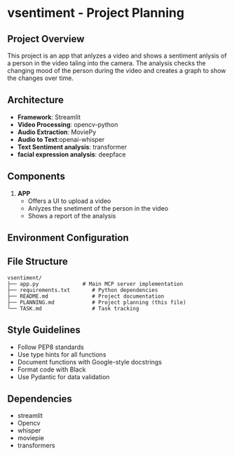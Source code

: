 # vsentiment - Project Planning

## Project Overview
 This project is an app that anlyzes a video and shows a sentiment anlysis of a person in the video taling into the camera. The analysis checks the changing mood of the person during the video and creates a graph to show the changes over time.

## Architecture
- **Framework**: Streamlit
- **Video Processing**: opencv-python
- **Audio Extraction**: MoviePy
- **Audio to Text**:openai-whisper
- **Text Sentiment analysis**: transformer
- **facial expression analysis**: deepface

## Components
1. **APP**
   - Offers a UI to upload a video
   - Anlyzes the snetiment of the person in the video
   - Shows a report of the analysis

## Environment Configuration

## File Structure
```
vsentiment/
├── app.py              # Main MCP server implementation
├── requirements.txt       # Python dependencies
├── README.md              # Project documentation
├── PLANNING.md            # Project planning (this file)
└── TASK.md                # Task tracking
```

## Style Guidelines
- Follow PEP8 standards
- Use type hints for all functions
- Document functions with Google-style docstrings
- Format code with Black
- Use Pydantic for data validation

## Dependencies
- streamlit
- Opencv
- whisper
- moviepie
- transformers